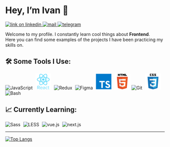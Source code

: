# Hey, I’m Ivan 👋

<a href="https://www.linkedin.com/in/navi-sparrow/">
<img src="https://img.shields.io/badge/-IvanGorobec-blue?style=flat-for-the-badge&logo=linkedin&logoColor=white&link=www.linkedin.com/in/navi-sparrow" alt="link on linkedin">
</a>

<a href="mailto:work.gorobec@gmail.com">
<img src="https://img.shields.io/badge/work.gorobec@gmail.com-D14836?style=flat-for-the-badge&logo=gmail&logoColor=white&link=mailto:work.gorobec@gmail.com" alt="mail">
</a>

<a href="https://t.me/navi_sparrow94">
<img src="https://img.shields.io/badge/navi_sparrow94-2CA5E0?style=flat-for-the-badge&logo=telegram&logoColor=white?link=https://t.me/navi_sparrow94" alt="telegram">
</a>

Welcome to my profile. I constantly learn cool things about **Frontend**.<br>
Here you can find some examples of the projects I have been practicing my skills on.

## 🛠️ Some Tools I Use:
<p dir="auto">
<img src="https://raw.githubusercontent.com/jmnote/z-icons/master/svg/javascript.svg" width="50" height="50" alt="JavaScript" style="margin-right: 5px">
<img src="https://raw.githubusercontent.com/devicons/devicon/master/icons/react/react-original-wordmark.svg" width="50" height="50" alt="React.js" style="margin-right: 5px">
<img src="https://cdn.jsdelivr.net/gh/devicons/devicon/icons/redux/redux-original.svg" width="50" height="50" alt="Redux" style="margin-right: 5px">
<img src="https://cdn.jsdelivr.net/gh/devicons/devicon/icons/figma/figma-original.svg" width="50" height="50" alt="Figma" style="margin-right: 5px">
<img src="https://raw.githubusercontent.com/devicons/devicon/master/icons/typescript/typescript-original.svg" width="50" height="50" alt="TypeScript" style="margin-right: 5px">
<img src="https://raw.githubusercontent.com/devicons/devicon/master/icons/html5/html5-original-wordmark.svg" width="50" height="50" alt="HTML5">
<img src="https://cdn.jsdelivr.net/gh/devicons/devicon/icons/git/git-original.svg" width="50" height="50" alt="Git" style="margin-right: 5px">
<img src="https://raw.githubusercontent.com/devicons/devicon/master/icons/css3/css3-original-wordmark.svg" width="50" height="50" alt="CSS3" style="margin-right: 5px">
<img src="https://camo.githubusercontent.com/bbb327d6ba7708520eaafd13396fed64d73bf5df5c4cdd0ba03cf0843f7a9340/68747470733a2f2f7777772e766563746f726c6f676f2e7a6f6e652f6c6f676f732f676e755f626173682f676e755f626173682d69636f6e2e737667" width="50" height="50" alt="Bash" style="margin-right: 5px;">
 </p>

 ## 📈 Currently Learning:
<p dir="auto">
<img src="https://cdn.jsdelivr.net/gh/devicons/devicon/icons/sass/sass-original.svg" width="60" height="60" alt="Sass" style="margin-right: 5px">
<img src="https://cdn.jsdelivr.net/gh/devicons/devicon/icons/less/less-plain-wordmark.svg" width="60" height="60" alt="LESS" style="margin-right: 5px">
<img src="https://cdn.jsdelivr.net/gh/devicons/devicon/icons/vuejs/vuejs-original-wordmark.svg" width="60" height="60" alt="vue.js" style="margin-right: 5px">
<img src="https://cdn.jsdelivr.net/gh/devicons/devicon/icons/nextjs/nextjs-original-wordmark.svg" width="60" height="60" alt="next.js" style="margin-right: 5px">
</p>

---

[![Top Langs](https://github-readme-stats.vercel.app/api/top-langs/?username=NaviSparrow&layout=compact)](https://github.com/anuraghazra/github-readme-stats)
